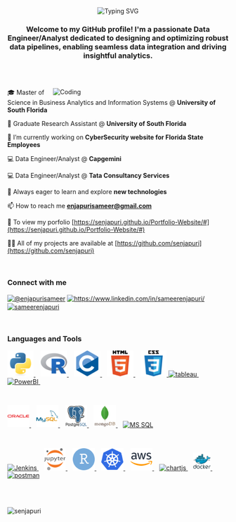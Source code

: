 <div align="center">
  <img src="https://readme-typing-svg.demolab.com?font=Fira+Code&weight=500&size=24&duration=3000&pause=1000&center=true&vCenter=true&width=500&lines=Hi👋,+I'm+Sameer+Enjapuri" alt="Typing SVG">
</div>

<h3 align="center">Welcome to my GitHub profile! I'm a passionate Data Engineer/Analyst dedicated to designing and optimizing robust data pipelines, enabling seamless data integration and driving insightful analytics.</h3>

<br><br>

<img align="right" alt="Coding" width="400" src="https://camo.githubusercontent.com/7de37139d0b4c1ce40865e799b446c0e963a3dd8fb68d239707237c40604fa3d/68747470733a2f2f63646e2e6472696262626c652e636f6d2f75736572732f3733303730332f73637265656e73686f74732f363538313234332f6176656e746f2e676966">


🎓 Master of Science in Business Analytics and Information Systems @ **University of South Florida**

💼 Graduate Research Assistant @ **University of South Florida**

🔭 I’m currently working on **CyberSecurity website for Florida State Employees**

💻 Data Engineer/Analyst @ **Capgemini**

💻 Data Engineer/Analyst @ **Tata Consultancy Services**

🌱 Always eager to learn and explore **new technologies**

📫 How to reach me **enjapurisameer@gmail.com**

📄 To view my porfolio [https://senjapuri.github.io/Portfolio-Website/#](https://senjapuri.github.io/Portfolio-Website/#)

👨‍💻 All of my projects are available at [https://github.com/senjapuri](https://github.com/senjapuri)

<!--⚡ Fun fact **I am Funny**-->

<br/>

<h3 align="left">Connect with me</h3>
<p align="left">
<a href="https://twitter.com/@samenjapuri" target="blank"><img align="center" src="https://raw.githubusercontent.com/rahuldkjain/github-profile-readme-generator/master/src/images/icons/Social/twitter.svg" alt="@enjapurisameer" height="30" width="40" /></a>
<a href="https://linkedin.com/in/sameerenjapuri/" target="blank"><img align="center" src="https://raw.githubusercontent.com/rahuldkjain/github-profile-readme-generator/master/src/images/icons/Social/linked-in-alt.svg" alt="https://www.linkedin.com/in/sameerenjapuri/" height="30" width="40" /></a>
<a href="https://public.tableau.com/app/profile/sameer.krishna.enjapuri/vizzes" target="blank"><img align="center" src="https://cloud.githubusercontent.com/assets/1724406/14420001/cfc72600-ffc9-11e5-8743-9b94ce8af254.png" alt="sameerenjapuri" height="30" width="40" /></a>




</a>

</p>

<br/>

<h3 align="left">Languages and Tools</h3>

<p align="left">
  <a href="https://www.python.org" target="_blank" rel="noreferrer"> <img src="https://raw.githubusercontent.com/devicons/devicon/master/icons/python/python-original.svg" alt="Python" height="60"/> </a> &nbsp;&nbsp;
  <a href="https://www.r-project.org/" target="_blank" rel="noreferrer"> <img src="https://raw.githubusercontent.com/devicons/devicon/master/icons/r/r-original.svg" alt="R" height="60"/> </a> &nbsp;&nbsp;
  <a href="https://en.wikipedia.org/wiki/C_(programming_language)" target="_blank" rel="noreferrer"> <img src="https://raw.githubusercontent.com/devicons/devicon/master/icons/c/c-original.svg" alt="C" height="60"/> </a> &nbsp;&nbsp;
  <a href="https://developer.mozilla.org/en-US/docs/Web/HTML" target="_blank" rel="noreferrer"> <img src="https://raw.githubusercontent.com/devicons/devicon/master/icons/html5/html5-original-wordmark.svg" alt="HTML" height="60"/> </a> &nbsp;&nbsp;
  <a href="https://developer.mozilla.org/en-US/docs/Web/CSS" target="_blank" rel="noreferrer"> <img src="https://raw.githubusercontent.com/devicons/devicon/master/icons/css3/css3-original-wordmark.svg" alt="CSS" height="60"/> </a>
    <a href="https://www.tableau.com/trial/tableau-software?d=7013y000002ExxpAAC&nc=7013y000002EykIAAS&utm_content=7013y000002ExxpAAC&utm_source=google&utm_medium=paid_search&utm_campaign=21198912846&utm_adgroup=159894453726&utm_term=tableau&utm_matchtype=e&gad_source=1&gclid=Cj0KCQjwj9-zBhDyARIsAERjds1qTex9Yxn1mH9m5_BcnaOwbRx_s-OuFJQSijePaC3LK1dIoZYMQfQaAjmlEALw_wcB&gclsrc=aw.ds" target="_blank" rel="noreferrer"> <img src="https://cloud.githubusercontent.com/assets/1724406/14420001/cfc72600-ffc9-11e5-8743-9b94ce8af254.png" alt="tableau" height="50"/> </a> &nbsp;&nbsp;
  <a href="https://www.microsoft.com/en-us/power-platform/products/power-bi" target="_blank" rel="noreferrer"> <img src="https://github.com/microsoft/PowerBI-Icons/blob/main/PNG/Power-BI.png" alt="PowerBI" height="50"/> </a> &nbsp;&nbsp;
</p>

<br/>
<p align="left">
  <a href="https://www.oracle.com" target="_blank" rel="noreferrer"> <img src="https://raw.githubusercontent.com/devicons/devicon/master/icons/oracle/oracle-original.svg" alt="Oracle" height="50"/> </a> &nbsp;&nbsp;
  <a href="https://www.mysql.com" target="_blank" rel="noreferrer"> <img src="https://raw.githubusercontent.com/devicons/devicon/master/icons/mysql/mysql-original-wordmark.svg" alt="MySQL" height="50"/> </a> &nbsp;&nbsp;
  <a href="https://www.postgresql.org" target="_blank" rel="noreferrer"> <img src="https://raw.githubusercontent.com/devicons/devicon/master/icons/postgresql/postgresql-original-wordmark.svg" alt="PostgreSQL" height="50"/> </a> &nbsp;&nbsp;
  <a href="https://www.mongodb.com" target="_blank" rel="noreferrer"> <img src="https://raw.githubusercontent.com/devicons/devicon/master/icons/mongodb/mongodb-original-wordmark.svg" alt="MongoDB" height="50"/> </a> &nbsp;&nbsp;
  <a href="https://www.microsoft.com/en-us/sql-server" target="_blank" rel="noreferrer"> <img src="https://www.svgrepo.com/show/303229/microsoft-sql-server-logo.svg" alt="MS SQL" height="50"/> </a>
  
</p>

<br/>
<p align="left">
  <a href="https://www.jenkins.io" target="_blank" rel="noreferrer"> <img src="https://www.vectorlogo.zone/logos/jenkins/jenkins-icon.svg" alt="Jenkins" height="50"/> </a> &nbsp;&nbsp;
  <a href="https://jupyter.org/" target="_blank" rel="noreferrer"> <img src="https://raw.githubusercontent.com/devicons/devicon/master/icons/jupyter/jupyter-original-wordmark.svg" alt="Jupyter Notebook" height="50"/> </a> &nbsp;&nbsp;
  <a href="https://www.rstudio.com/" target="_blank" rel="noreferrer"> <img src="https://raw.githubusercontent.com/devicons/devicon/master/icons/rstudio/rstudio-original.svg" alt="RStudio" height="50"/> </a> &nbsp;&nbsp;
  <a href="https://kubernetes.io/" target="_blank" rel="noreferrer"> <img src="https://raw.githubusercontent.com/devicons/devicon/master/icons/kubernetes/kubernetes-plain.svg" alt="Kubernetes" height="50"/> </a> &nbsp;&nbsp;
  <a href="https://aws.amazon.com" target="_blank" rel="noreferrer"> <img src="https://raw.githubusercontent.com/devicons/devicon/master/icons/amazonwebservices/amazonwebservices-original-wordmark.svg" alt="AWS" height="50"/> </a> &nbsp;&nbsp;
  <a href="https://www.chartjs.org" target="_blank" rel="noreferrer"> <img src="https://www.chartjs.org/media/logo-title.svg" alt="chartjs" width="40" height="40"/> </a> &nbsp;&nbsp;
  <a href="https://www.docker.com/" target="_blank" rel="noreferrer"> <img src="https://raw.githubusercontent.com/devicons/devicon/master/icons/docker/docker-original-wordmark.svg" alt="docker" width="40" height="40"/> </a> &nbsp;&nbsp;
  <a href="https://postman.com" target="_blank" rel="noreferrer"> <img src="https://www.vectorlogo.zone/logos/getpostman/getpostman-icon.svg" alt="postman" width="40" height="40"/> </a>
</p>

<!--
<br/>
<p align="left">
  <a href="https://airflow.apache.org/" target="_blank" rel="noreferrer"> <img src="https://upload.vectorlogo.zone/logos/apache_airflow/images/feb34e92-3e24-4220-b490-45c9e64f70a6.svg" alt="Apache Airflow" height="50"/> </a>
  <a href="https://kafka.apache.org/" target="_blank" rel="noreferrer"> <img src="https://www.vectorlogo.zone/logos/apache_kafka/apache_kafka-icon.svg" alt="kafka" width="40" height="40"/> </a>
  <a href="https://www.informatica.com/" target="_blank" rel="noreferrer"> <img src="https://upload.vectorlogo.zone/logos/informatica/images/6b896cda-58af-4ab4-ae18-e8cc6c748001.svg" alt="Informatica" height="50"/> </a>
  <a href="https://www.confluent.io/" target="_blank" rel="noreferrer"> <img src="https://upload.vectorlogo.zone/logos/confluentio/images/c28e7e53-7229-4832-8f7e-5e0a6e8a64cb.svg" alt="Confluent Kafka" height="50"/> </a>
</p>


<br/>
<p align="left">
  <a href="https://www.tableau.com/" target="_blank" rel="noreferrer"> <img src="https://upload.vectorlogo.zone/logos/tableau/images/a1f0a1f0-a2ef-4f46-bab1-6c09b85c9945.svg" alt="Tableau" height="50"/> </a>
  <a href="https://powerbi.microsoft.com/" target="_blank" rel="noreferrer"> <img src="https://upload.vectorlogo.zone/logos/microsoft_powerbi/images/5d8e43d4-7b9d-4dd5-a8dd-0582c6f3a75e.svg" alt="Power BI" height="50"/> </a>
  <a href="https://www.microsoft.com/en-us/microsoft-365/excel" target="_blank" rel="noreferrer"> <img src="https://upload.vectorlogo.zone/logos/microsoft_excel/images/f682b0e3-9d6a-43e4-b8ec-282bb9b0f09f.svg" alt="Excel" height="50"/> </a>
  <a href="https://www.qlik.com" target="_blank" rel="noreferrer"> <img src="https://upload.vectorlogo.zone/logos/qlik/images/9d9c3a7f-5a36-429a-b528-2e99341a773a.svg" alt="Qlik Sense" height="50"/> </a>
  <a href="https://looker.com" target="_blank" rel="noreferrer"> <img src="https://upload.vectorlogo.zone/logos/looker/images/8b4a52a4-66d6-4a6b-8a8f-460d9dcd02d6.svg" alt="Looker Studio" height="50"/> </a>
  <a href="https://aws.amazon.com/quicksight/" target="_blank" rel="noreferrer"> <img src="https://upload.vectorlogo.zone/logos/amazon_quicksight/images/8e6b8c87-d2e0-4a83-8d9c-15f64e40fb08.svg" alt="Amazon QuickSight" height="50"/> </a>
  <a href="https://etlworks.com/" target="_blank" rel="noreferrer"> <img src="https://upload.vectorlogo.zone/logos/etlworks/images/0f94db19-0973-4cd8-8c53-73730c05e90e.svg" alt="ETL" height="50"/> </a>
  <a href="https://www.snowflake.com" target="_blank" rel="noreferrer"> <img src="https://upload.vectorlogo.zone/logos/snowflake/images/6fc8a852-4416-417b-99a0-f373290f30a8.svg



<p><img align="left" src="https://github-readme-stats.vercel.app/api/top-langs?username=senjapuri&show_icons=true&locale=en&layout=compact&theme=tokyonight" alt="senjapuri" /></p>

<p>&nbsp;<img align="center" src="https://github-readme-stats.vercel.app/api?username=senjapuri&show_icons=true&locale=en&theme=tokyonight" alt="senjapuri" /></p> -->

<br/>
<br/>
<p><img align="center" src="https://github-readme-streak-stats.herokuapp.com/?user=senjapuri&&theme=tokyonight" alt="senjapuri" /></p> 

